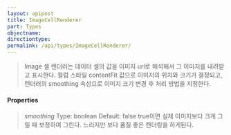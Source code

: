 ```yaml
---
layout: apipost
title: ImageCellRenderer
part: Types
objectname: 
directiontype: 
permalink: /api/types/ImageCellRenderer/
---
```



> Image 셀 렌더러는 데이터 셀의 값을 이미지 url로 해석해서 그 이미지를 내려받고 표시한다. 컬럼 스타일 contentFit 값으로 이미지의 위치와 크기가 결정되고, 렌더러의 smoothing 속성으로 이미지 크기 변경 후 처리 방법을 지정한다.

#### Properties

> *smoothing*
> Type: boolean
> Default: false
> true이면 실제 이미지보다 크게 그릴 때 보정하여 그린다. 느리지만 보다 품질 좋은 렌더링을 하게된다.
